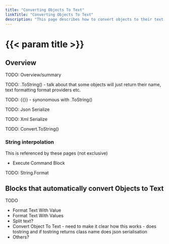```yaml
---
title: "Converting Objects To Text"
linkTitle: "Converting Objects To Text"
description: "This page describes how to convert objects to their text representation."
---
```


# {{< param title >}}

## Overview

TODO: Overview/summary

TODO: .ToString() - talk about that some objects will just return their name, text formatting format providers etc.

TODO: {{}} - synonomous with .ToString()

TODO: Json Serialize

TODO: Xml Serialize

TODO: Convert.ToString()

### String interpolation

This is referenced by these pages (not exclusive)

- Execute Command Block

TODO: String.Format

## Blocks that automatically convert Objects to Text

TODO
* Format Text With Value
* Format Text With Values
* Split text?
* Convert Object To Text - need to make it clear how this works - does tostring and if tostring returns class name does json serialisation
* Others?
